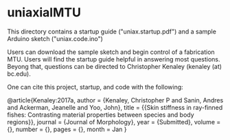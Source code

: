 # uniaxialMTU

This directory contains a startup guide ("uniax.startup.pdf") and a sample Arduino sketch ("uniax.code.ino")

Users can download the sample sketch and begin control of a fabrication MTU. Users will find the startup guide helpful in answering most questions. Beyong that, questions can be directed to Christopher Kenaley (kenaley (at) bc.edu).

One can cite this project, startup, and code with the following:

@article{Kenaley:2017a,
author = {Kenaley, Christopher P and Sanin, Andres and Ackerman, Jeanelle and Yoo, John},
title = {{Skin stiffness in ray-finned fishes: Contrasting material properties between species and body regions}},
journal = {Journal of Morphology},
year = {Submitted},
volume = {},
number = {},
pages = {},
month = Jan
}
